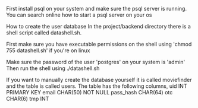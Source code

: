 First install psql on your system and make sure the psql server is running. You can search online how to start a psql server on your os


How to create the user database
In the project/backend directory there is a shell script called datashell.sh.

First make sure you have executable permissions on the shell using 'chmod 755 datashell.sh' if you're on linux

Make sure the password of the user 'postgres' on your system is 'admin'
Then run the shell using ./datashell.sh


If you want to manually create the database yourself it is called moviefinder and the table is called users. The table has the following columns,
uid INT PRIMARY KEY
email CHAR(50) NOT NULL
pass_hash CHAR(64)
otc CHAR(6)
tmp INT
